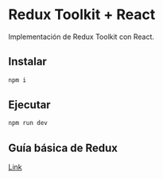 # Redux Toolkit + React

Implementación de Redux Toolkit con React.

## Instalar

```bash
npm i
```

## Ejecutar

```bash
npm run dev
```

## Guía básica de Redux

[Link](https://luisblog.vercel.app/redux/inicio)

